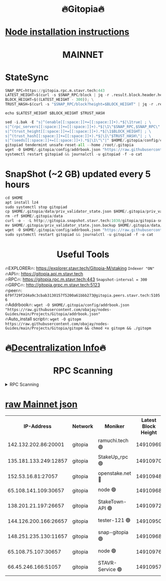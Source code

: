 <h1 align="center"> 🔥Gitopia🔥</h1>

[Node installation instructions](https://github.com/obajay/nodes-Guides/tree/main/Projects/Gitopia)
=

<h1 align="center"> MAINNET</h1>

# StateSync
```python
SNAP_RPC=https://gitopia.rpc.m.stavr.tech:443
LATEST_HEIGHT=$(curl -s $SNAP_RPC/block | jq -r .result.block.header.height); \
BLOCK_HEIGHT=$((LATEST_HEIGHT - 300)); \
TRUST_HASH=$(curl -s "$SNAP_RPC/block?height=$BLOCK_HEIGHT" | jq -r .result.block_id.hash)

echo $LATEST_HEIGHT $BLOCK_HEIGHT $TRUST_HASH

sed -i.bak -E "s|^(enable[[:space:]]+=[[:space:]]+).*$|\1true| ; \
s|^(rpc_servers[[:space:]]+=[[:space:]]+).*$|\1\"$SNAP_RPC,$SNAP_RPC\"| ; \
s|^(trust_height[[:space:]]+=[[:space:]]+).*$|\1$BLOCK_HEIGHT| ; \
s|^(trust_hash[[:space:]]+=[[:space:]]+).*$|\1\"$TRUST_HASH\"| ; \
s|^(seeds[[:space:]]+=[[:space:]]+).*$|\1\"\"|" $HOME/.gitopia/config/config.toml
gitopiad tendermint unsafe-reset-all --home /root/.gitopia
wget -O $HOME/.gitopia/config/addrbook.json "https://raw.githubusercontent.com/obajay/nodes-Guides/main/Projects/Gitopia/addrbook.json"
systemctl restart gitopiad && journalctl -u gitopiad -f -o cat
```
# SnapShot (~2 GB) updated every 5 hours
```python
cd $HOME
apt install lz4
sudo systemctl stop gitopiad
cp $HOME/.gitopia/data/priv_validator_state.json $HOME/.gitopia/priv_validator_state.json.backup
rm -rf $HOME/.gitopia/data
curl -o - -L http://gitopia.snapshot.stavr.tech:1030/gitopia/gitopia-snap.tar.lz4 | lz4 -c -d - | tar -x -C $HOME/.gitopia --strip-components 2
mv $HOME/.gitopia/priv_validator_state.json.backup $HOME/.gitopia/data/priv_validator_state.json
wget -O $HOME/.gitopia/config/addrbook.json "https://raw.githubusercontent.com/obajay/nodes-Guides/main/Projects/Gitopia/addrbook.json"
sudo systemctl restart gitopiad && journalctl -u gitopiad -f -o cat
```
 <h1 align="center"> Useful Tools</h1>

🔥EXPLORER🔥:      https://explorer.stavr.tech/Gitopia-M/staking  `Indexer "ON"` \
🔥API🔥: 			 		 https://gitopia.api.m.stavr.tech \
🔥RPC🔥:           https://gitopia.rpc.m.stavr.tech:443              `Snapshot-interval = 300` \
🔥GRPC🔥:          http://gitopia.grpc.m.stavr.tech:5123 \
🔥peer🔥:					 `6f9f729f2d4a9c3cbab3130157f5200a61bbb273@gitopia.peers.stavr.tech:51056` \
🔥Addrbook🔥:    ```wget -O $HOME/.gitopia/config/addrbook.json "https://raw.githubusercontent.com/obajay/nodes-Guides/main/Projects/Gitopia/addrbook.json"``` \
🔥Auto_install script🔥: ```wget -O gitopm https://raw.githubusercontent.com/obajay/nodes-Guides/main/Projects/Gitopia/gitopm && chmod +x gitopm && ./gitopm```

🔥[Decentralization Info](https://github.com/obajay/StateSync-snapshots/tree/main/Projects/Gitopia/Decentralization)🔥
=

<h1 align="center"> RPC Scanning</h1>

<details>
<summary>RPC Scanning</summary>

<h2 align="center"> We scan nodes in real time every 4 hours. And we provide the final result of RPC endpoints.
We cannot influence the operation of these nodes in any way. </h2>


```python
If Voting Power is higher than 0 --> then the Node is a validator of the network and may be subject to attack and be a potential threat to the chain.
```
```python
We marked such validators with a red symbol
```

</details>

[raw Mainnet json](https://rpc-check.gitopm.stavr.tech/gitopm/rpc-gitopm-result.json)
=

<table><tr><th>IP-Address</th><th>Network</th><th>Moniker</th><th>Latest Block Height</th><th>Earliest Block Height</th><th>Catching Up</th><th>Tx Index</th><th>Voting Power</th><th>Scan Time</th></tr><tr><td>142.132.202.86:20001</td><td>gitopia</td><td>ramuchi.tech 🟢</td><td>14910969</td><td>6548337</td><td>False</td><td>on</td><td>0</td><td>2024-03-06T20:00:09.989993208UTC</td></tr><tr><td>135.181.133.249:12857</td><td>gitopia</td><td>StakeUp_rpc 🟢</td><td>14910970</td><td>8010001</td><td>False</td><td>on</td><td>0</td><td>2024-03-06T20:00:10.286635230UTC</td></tr><tr><td>152.53.16.81:27057</td><td>gitopia</td><td>openstake.net 🔴</td><td>14910948</td><td>10455001</td><td>False</td><td>off</td><td>54688</td><td>2024-03-06T19:59:31.636933115UTC</td></tr><tr><td>65.108.141.109:30657</td><td>gitopia</td><td>node 🟢</td><td>14910968</td><td>12299845</td><td>False</td><td>on</td><td>0</td><td>2024-03-06T20:00:07.492864035UTC</td></tr><tr><td>138.201.21.197:26657</td><td>gitopia</td><td>StakeTown-API 🟢</td><td>14910972</td><td>12733501</td><td>False</td><td>on</td><td>0</td><td>2024-03-06T20:00:14.660020107UTC</td></tr><tr><td>144.126.200.166:26657</td><td>gitopia</td><td>tester-121 🟢</td><td>14910950</td><td>12832814</td><td>False</td><td>off</td><td>0</td><td>2024-03-06T19:59:33.966491075UTC</td></tr><tr><td>148.251.235.130:11657</td><td>gitopia</td><td>snap-gitopia 🟢</td><td>14910968</td><td>14079001</td><td>False</td><td>on</td><td>0</td><td>2024-03-06T20:00:07.720090915UTC</td></tr><tr><td>65.108.75.107:30657</td><td>gitopia</td><td>node 🟢</td><td>14910976</td><td>14269230</td><td>False</td><td>on</td><td>0</td><td>2024-03-06T20:00:21.081591463UTC</td></tr><tr><td>66.45.246.166:51057</td><td>gitopia</td><td>STAVR-Service 🟢</td><td>14910957</td><td>14907001</td><td>False</td><td>on</td><td>0</td><td>2024-03-06T19:59:50.831206753UTC</td></tr></table>
